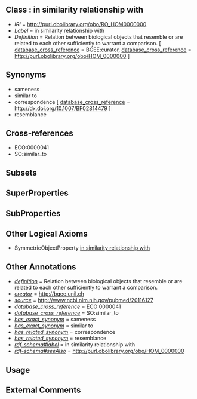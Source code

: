
## Class : in similarity relationship with

 * *IRI* = http://purl.obolibrary.org/obo/RO_HOM0000000
 * *Label* = in similarity relationship with
 * *Definition* = Relation between biological objects that resemble or are related to each other sufficiently to warrant a comparison. [ [database_cross_reference](../../ef/oboInOwl#hasDbXref.md) = BGEE:curator, [database_cross_reference](../../ef/oboInOwl#hasDbXref.md) = http://purl.obolibrary.org/obo/HOM_0000000 ]

## Synonyms

 * sameness
 * similar to
 * correspondence [ [database_cross_reference](../../ef/oboInOwl#hasDbXref.md) = http://dx.doi.org/10.1007/BF02814479 ]
 * resemblance

## Cross-references

 * ECO:0000041
 * SO:similar_to

## Subsets


## SuperProperties


## SubProperties


## Other Logical Axioms

 * SymmetricObjectProperty [in similarity relationship with](../../RO/00/RO_HOM0000000.md)

## Other Annotations

 * *[definition](../../IAO/15/IAO_0000115.md)* = Relation between biological objects that resemble or are related to each other sufficiently to warrant a comparison.
 * *[creator](../../or/creator.md)* = http://bgee.unil.ch
 * *[source](../../ce/source.md)* = http://www.ncbi.nlm.nih.gov/pubmed/20116127
 * *[database_cross_reference](../../ef/oboInOwl#hasDbXref.md)* = ECO:0000041
 * *[database_cross_reference](../../ef/oboInOwl#hasDbXref.md)* = SO:similar_to
 * *[has_exact_synonym](../../ym/oboInOwl#hasExactSynonym.md)* = sameness
 * *[has_exact_synonym](../../ym/oboInOwl#hasExactSynonym.md)* = similar to
 * *[has_related_synonym](../../ym/oboInOwl#hasRelatedSynonym.md)* = correspondence
 * *[has_related_synonym](../../ym/oboInOwl#hasRelatedSynonym.md)* = resemblance
 * *[rdf-schema#label](../../el/rdf-schema#label.md)* = in similarity relationship with
 * *[rdf-schema#seeAlso](../../so/rdf-schema#seeAlso.md)* = http://purl.obolibrary.org/obo/HOM_0000000

## Usage


## External Comments

